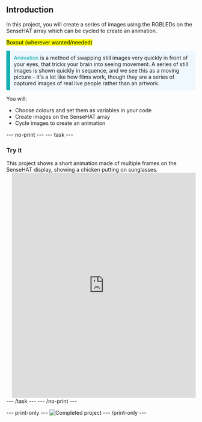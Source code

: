 ## Introduction

In this project, you will create a series of images using the RGBLEDs on the SenseHAT array which can be cycled to create an animation.

<mark>Boxout (wherever wanted/needed) </mark>

<p style="border-left: solid; border-width:10px; border-color: #0faeb0; background-color: aliceblue; padding: 10px;">
<span style="color: #0faeb0">Animation</span> is a method of swapping still images very quickly in front of your eyes, that tricks your brain into seeing movement. A series of still images is shown quickly in sequence, and we see this as a moving picture - it's a lot like how films work, though they are a series of captured images of real live people rather than an artwork.
</p>

You will:
+ Choose colours and set them as variables in your code
+ Create images on the SenseHAT array
+ Cycle images to create an animation

--- no-print ---
--- task ---
### Try it
<div style="display: flex; flex-wrap: wrap">
<div style="flex-basis: 175px; flex-grow: 1">  
This project shows a short animation made of multiple frames on the SenseHAT display, showing a chicken putting on sunglasses.
</div>
</div>
<div class="scratch-preview" style="margin-left: 15px;">
  <iframe src="https://trinket.io/embed/python/72a534602f?outputOnly=true&runOption=run&start=result" width="100%" height="600" frameborder="0" marginwidth="0" marginheight="0" allowfullscreen></iframe>

</div>
--- /task ---
--- /no-print ---

--- print-only ---
![Completed project](images/showcase_static.png)
--- /print-only ---
